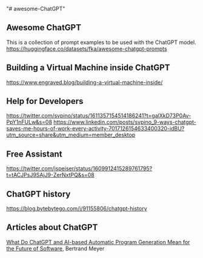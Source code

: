 "# awesome-ChatGPT" 


## Awesome ChatGPT
This is a collection of prompt examples to be used with the ChatGPT model.
https://huggingface.co/datasets/fka/awesome-chatgpt-prompts



## Building a Virtual Machine inside ChatGPT
https://www.engraved.blog/building-a-virtual-machine-inside/

## Help for Developers
https://twitter.com/svpino/status/1611357154514186241?t=galXkD73P0Av-PpY1nFULw&s=08
https://www.linkedin.com/posts/svpino_9-ways-chatgpt-saves-me-hours-of-work-every-activity-7017126154633400320-idBU?utm_source=share&utm_medium=member_desktop


## Free Assistant
https://twitter.com/jspeiser/status/1609912415289761795?t=tACJPsJ9SAjJ9-ZerNxtPQ&s=08

## ChatGPT history
https://blog.bytebytego.com/i/91155806/chatgpt-history


## Articles about ChatGPT
[What Do ChatGPT and AI-based Automatic Program Generation Mean for the Future of Software](https://cacm.acm.org/blogs/blog-cacm/268103-what-do-chatgpt-and-ai-based-automatic-program-generation-mean-for-the-future-of-software/fulltext), Bertrand Meyer
